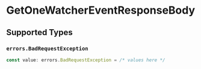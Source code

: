 # GetOneWatcherEventResponseBody


## Supported Types

### `errors.BadRequestException`

```typescript
const value: errors.BadRequestException = /* values here */
```

